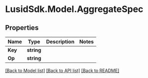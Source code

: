 # LusidSdk.Model.AggregateSpec
## Properties

Name | Type | Description | Notes
------------ | ------------- | ------------- | -------------
**Key** | **string** |  | 
**Op** | **string** |  | 

[[Back to Model list]](../README.md#documentation-for-models) [[Back to API list]](../README.md#documentation-for-api-endpoints) [[Back to README]](../README.md)

